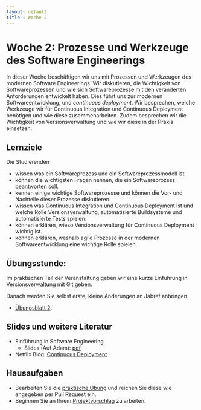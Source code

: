 ```yaml
---
layout: default
title : Woche 2
---
```



# Woche 2: Prozesse und Werkzeuge des Software Engineerings

In dieser Woche beschäftigen wir uns mit Prozessen und Werkzeugen des modernen Software Engineerings. 
Wir diskutieren, die Wichtigkeit von Softwareprozessen und wie sich Softwareprozesse mit den 
veränderten Anforderungen entwickelt haben. Dies führt uns zur modernen Softwareentwicklung, und 
*continuous deployment*. Wir besprechen, welche Werkzeuge wir für Continuous Integration und Continuous Deployment benötigen und wie diese zusammenarbeiten. Zudem besprechen wir die Wichtigkeit von Versionsverwaltung und wie wir diese in der Praxis einsetzen. 

## Lernziele 

Die Studierenden

* wissen was ein Softwareprozess und ein Softwareprozessmodell ist
* können die wichtigsten Fragen nennen, die ein Softwareprozess beantworten soll.
* kennen einige wichtige Softwareprozesse und können die Vor- und Nachteile dieser Prozesse diskutieren.
* wissen was Continuous Integration und Continuous Deployment ist und welche Rolle Versionsverwaltung, automatisierte Buildsysteme und automatisierte Tests spielen.
* können erklären, wieso Versionsverwaltung für Continuous Deployment wichtig ist.
* können erklären, weshalb agile Prozesse in der modernen Softwareentwicklung eine wichtige Rolle spielen.


## Übungsstunde:

 Im praktischen Teil der Veranstaltung geben wir eine kurze Einführung in Versionsverwaltung mit Git geben. 

Danach werden Sie selbst erste, kleine Änderungen an Jabref anbringen. 

* [Übungsblatt 2](../exercises/first-changes). 



## Slides und weitere Literatur
<!---
GIO: Der Link zum pdf auf adam muss wahrscheinlich geändert werden, ich kann das aber nicht testen, da ich zum alten adam wokrspace zugriff habe
--->
* Einführung in Software Engineering
    * Slides (Auf Adam): [pdf](https://adam.unibas.ch/goto_adam_file_1883953_download.html)
* Netflix Blog: [Continuous Deployment](https://netflixtechblog.com/deploying-the-netflix-api-79b6176cc3f0)

## Hausaufgaben

* Bearbeiten Sie die [praktische Übung](../exercises/first-changes) und reichen Sie diese wie angegeben per Pull Request ein. 
* Beginnen Sie an Ihrem [Projektvorschlag](../project/projektvorschlag) zu arbeiten.
